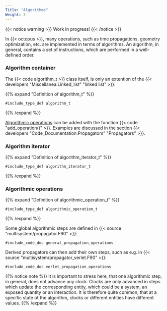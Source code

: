 ```yaml
---
Title: "Algorithms"
Weight: 3
---
```


{{< notice warning >}}
Work in progress!
{{< /notice >}}


In {{< octopus >}}, many operations, such as time propagations, geometry optimization, etc. are implemented in terms of algorithms.
An algorithm, in general, contains a set of instructions, which are performed in a well-defined order. 


### Algorithm container

The {{< code algorithm_t >}} class itself, is only an extention of the {{< developers "Miscellanea:Linked_list" "linked list" >}}.

{{% expand "Definition of algorithm_t" %}}
```Fortran
#include_type_def algorithm_t
```
{{% /expand %}}

[Algorithmic operations](#algorithmic-operations) can be added with the function {{< code "add_operation()" >}}. Examples are discussed in the section 
{{< developers "Code_Documentation:Propagators" "Propagators" >}}.

### Algorithm iterator

{{% expand "Definition of algorithm_iterator_t" %}}
```Fortran
#include_type_def algorithm_iterator_t
```
{{% /expand %}}

### Algorithmic operations 

{{% expand "Definition of algorithmic_operation_t" %}}
```Fortran
#include_type_def algorithmic_operation_t
```
{{% /expand %}}

Some global algorithmic steps are defined in {{< source "multisystem/propagator.F90" >}}:
```Fortran
#include_code_doc general_propagation_operations
```

Derived propagators can then add their own steps, such as e.g. in {{< source "multisystem/propagator_verlet.F90" >}}:
```Fortran
#include_code_doc verlet_propagation_operations
```

{{% notice note %}}
It is important to stress here, that one algorithmic step, in general, does not advance any clock. Clocks are only advanced in steps which update the corresponding entity, which could be a system, an exposed quantity or an interaction. It is therefore quite common, that at a specific state of the algorithm, clocks or different entities have different values.
{{% /expand %}}